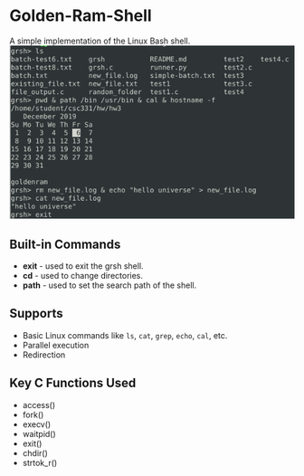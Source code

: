 ﻿# Golden-Ram-Shell
 A simple implementation of the Linux Bash shell.
 ![Grsh Shell Demonstration](https://github.com/KumarUniverse/Golden-Ram-Shell/blob/master/grsh-shell-example.png)

## Built-in Commands
- **exit** - used to exit the grsh shell.
- **cd** - used to change directories.
- **path** - used to set the search path of the shell.

## Supports
- Basic Linux commands like `ls`, `cat`, `grep`, `echo`, `cal`, etc.
- Parallel execution
- Redirection

## Key C Functions Used
- access()
- fork()
- execv()
- waitpid()
- exit()
- chdir()
- strtok_r()

